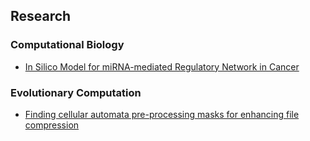 ## Research

### Computational Biology
 - [In Silico Model for miRNA-mediated Regulatory Network in Cancer](https://github.com/compbiolabucf/PTNet)


### Evolutionary Computation

- [Finding cellular automata pre-processing masks for enhancing file compression](http://www.cs.ucf.edu/~ecl/projects/ca-compress.html)
